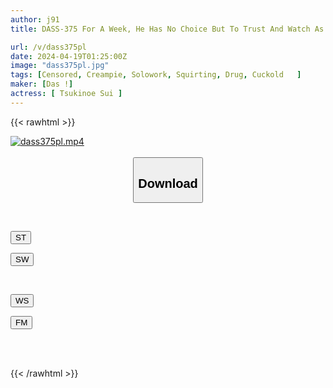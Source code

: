 ```yaml
---
author: j91
title: DASS-375 For A Week, He Has No Choice But To Trust And Watch As The Slender Girl Is Imprisoned By The Yakuza And Descends Into Sexual Orgy. Tsukinoe Sui

url: /v/dass375pl
date: 2024-04-19T01:25:00Z
image: "dass375pl.jpg"
tags: [Censored, Creampie, Solowork, Squirting, Drug, Cuckold	]
maker: [Das !]
actress: [ Tsukinoe Sui ]
---
```



{{< rawhtml >}}

<div class="video" data-videoid="QwLAg0G01PTg29">
    <a href="javascript:;">
        <img src="/v/dass375pl/dass375pl.jpg" width="WIDTH" height="HEIGHT" alt="dass375pl.mp4" loading="lazy">
    </a>
</div>

<script type="text/javascript" src="https://j91.asia/asset/on-demand-st.js"></script>

<br>
  <link rel="stylesheet" href="https://j91.asia/asset/bs5.css">
  
  <center>
  <button class="btn btn-primary" type="button" data-bs-toggle="collapse" data-bs-target=".multi-collapse" aria-expanded="false" aria-controls="multiCollapseExample1 multiCollapseExample2"><h2>Download</h2></button></center>
</p>
<div class="row">
  <div class="col">
    <div class="collapse multi-collapse" id="multiCollapseExample1">
      <div class="card card-body">
	      	      <br>
<div class="buttons">  
<p><a href="https://streamtape.to/v/QwLAg0G01PTg29" target="_blank"><button class="btn-hover color-3"><i class="fa fa-download"></i> ST</button></a></p>
<p><a href="https://asnwish.com/8rz0pdmetf1q" target="_blank"><button class="btn-hover color-2"><i class="fa fa-download"></i> SW</button></a></p></div>
    </div>
  </div>
</div>
  <div class="col">
    <div class="collapse multi-collapse" id="multiCollapseExample2">
      <div class="card card-body">
	      <br>
<div class="buttons">
<p><a href="https://wolfstream.tv/r641gxijapmn"><button class="btn-hover color-9"><i class="fa fa-download"></i> WS</button></a></p>
<p><a href="https://filemoon.sx/d/rqlavzs5yzjl"><button class="btn-hover color-8"><i class="fa fa-download"></i> FM</button></a></p></div>
<br><br>
      </div>
    </div>
  </div>
</div>

{{< /rawhtml >}}